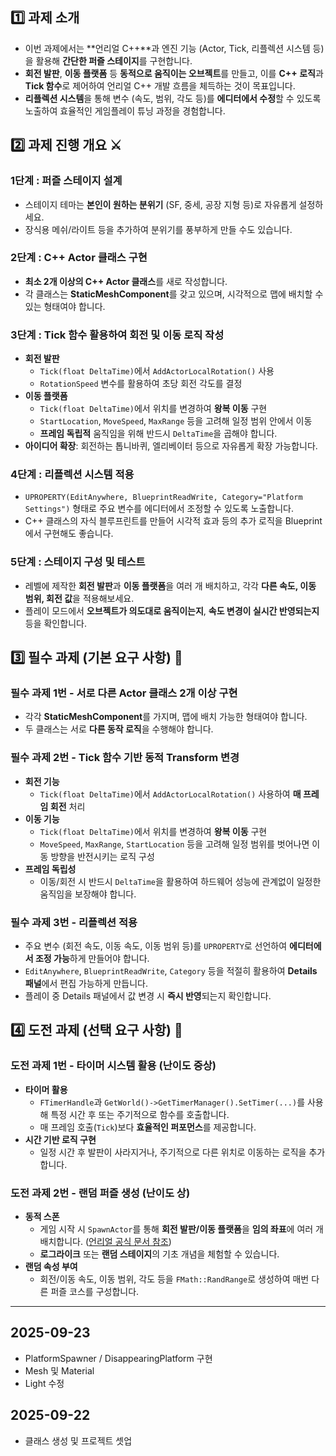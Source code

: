 ## 1️⃣ 과제 소개

- 이번 과제에서는 **언리얼 C++**과 엔진 기능 (Actor, Tick, 리플렉션 시스템 등)을 활용해 **간단한 퍼즐 스테이지**를 구현합니다.
- **회전 발판**, **이동 플랫폼** 등 **동적으로 움직이는 오브젝트**를 만들고, 이를 **C++ 로직**과 **Tick 함수**로 제어하여 언리얼 C++ 개발 흐름을 체득하는 것이 목표입니다.
- **리플렉션 시스템**을 통해 변수 (속도, 범위, 각도 등)를 **에디터에서 수정**할 수 있도록 노출하여 효율적인 게임플레이 튜닝 과정을 경험합니다.

## 2️⃣ 과제 진행 개요 ⚔️

### 1단계 : 퍼즐 스테이지 설계

- 스테이지 테마는 **본인이 원하는 분위기** (SF, 중세, 공장 지형 등)로 자유롭게 설정하세요.
- 장식용 메쉬/라이트 등을 추가하여 분위기를 풍부하게 만들 수도 있습니다.

### 2단계 : C++ Actor 클래스 구현

- **최소 2개 이상의 C++ Actor 클래스**를 새로 작성합니다.
- 각 클래스는 **StaticMeshComponent**를 갖고 있으며, 시각적으로 맵에 배치할 수 있는 형태여야 합니다.

### 3단계 : Tick 함수 활용하여 회전 및 이동 로직 작성

- **회전 발판**
    - `Tick(float DeltaTime)`에서 `AddActorLocalRotation()` 사용
    - `RotationSpeed` 변수를 활용하여 초당 회전 각도를 결정
- **이동 플랫폼**
    - `Tick(float DeltaTime)`에서 위치를 변경하여 **왕복 이동** 구현
    - `StartLocation`, `MoveSpeed`, `MaxRange` 등을 고려해 일정 범위 안에서 이동
    - **프레임 독립적** 움직임을 위해 반드시 `DeltaTime`을 곱해야 합니다.
- **아이디어 확장**: 회전하는 톱니바퀴, 엘리베이터 등으로 자유롭게 확장 가능합니다.

### 4단계 : 리플렉션 시스템 적용

- `UPROPERTY(EditAnywhere, BlueprintReadWrite, Category="Platform Settings")` 형태로 주요 변수를 에디터에서 조정할 수 있도록 노출합니다.
- C++ 클래스의 자식 블루프린트를 만들어 시각적 효과 등의 추가 로직을 Blueprint에서 구현해도 좋습니다.

### 5단계 : 스테이지 구성 및 테스트

- 레벨에 제작한 **회전 발판**과 **이동 플랫폼**을 여러 개 배치하고, 각각 **다른 속도, 이동 범위, 회전 값**을 적용해보세요.
- 플레이 모드에서 **오브젝트가 의도대로 움직이는지**, **속도 변경이 실시간 반영되는지** 등을 확인합니다.

## 3️⃣ 필수 과제 (기본 요구 사항) 🐣

### **필수 과제 1번 - 서로 다른 Actor 클래스 2개 이상 구현**

- 각각 **StaticMeshComponent**를 가지며, 맵에 배치 가능한 형태여야 합니다.
- 두 클래스는 서로 **다른 동작 로직**을 수행해야 합니다.

### **필수 과제 2번 - Tick 함수 기반 동적 Transform 변경**

- **회전 기능**
    - `Tick(float DeltaTime)`에서 `AddActorLocalRotation()` 사용하여 **매 프레임 회전** 처리
- **이동 기능**
    - `Tick(float DeltaTime)`에서 위치를 변경하여 **왕복 이동** 구현
    - `MoveSpeed`, `MaxRange`, `StartLocation` 등을 고려해 일정 범위를 벗어나면 이동 방향을 반전시키는 로직 구성
- **프레임 독립성**
    - 이동/회전 시 반드시 `DeltaTime`을 활용하여 하드웨어 성능에 관계없이 일정한 움직임을 보장해야 합니다.

### **필수 과제 3번 - 리플렉션 적용**

- 주요 변수 (회전 속도, 이동 속도, 이동 범위 등)를 `UPROPERTY`로 선언하여 **에디터에서 조정 가능**하게 만들어야 합니다.
- `EditAnywhere`, `BlueprintReadWrite`, `Category` 등을 적절히 활용하여 **Details 패널**에서 편집 가능하게 만듭니다.
- 플레이 중 Details 패널에서 값 변경 시 **즉시 반영**되는지 확인합니다.

## 4️⃣ 도전 과제 (선택 요구 사항) 🦅

### **도전 과제 1번 - 타이머 시스템 활용 (난이도 중상)**

- **타이머 활용**
    - `FTimerHandle`과 `GetWorld()->GetTimerManager().SetTimer(...)`를 사용해 특정 시간 후 또는 주기적으로 함수를 호출합니다.
    - 매 프레임 호출(`Tick`)보다 **효율적인 퍼포먼스**를 제공합니다.
- **시간 기반 로직 구현**
    - 일정 시간 후 발판이 사라지거나, 주기적으로 다른 위치로 이동하는 로직을 추가합니다.

### **도전 과제 2번 - 랜덤 퍼즐 생성 (난이도 상)**

- **동적 스폰**
    - 게임 시작 시 `SpawnActor`를 통해 **회전 발판/이동 플랫폼**을 **임의 좌표**에 여러 개 배치합니다.  ([언리얼 공식 문서 참조](https://dev.epicgames.com/documentation/ko-kr/unreal-engine/spawning-and-destroying-unreal-engine-actors))
    - **로그라이크** 또는 **랜덤 스테이지**의 기초 개념을 체험할 수 있습니다.
- **랜덤 속성 부여**
    - 회전/이동 속도, 이동 범위, 각도 등을 `FMath::RandRange`로 생성하여 매번 다른 퍼즐 코스를 구성합니다.

---

## 2025-09-23
 - PlatformSpawner / DisappearingPlatform 구현 
 - Mesh 및 Material
 - Light 수정

## 2025-09-22
 - 클래스 생성 및 프로젝트 셋업